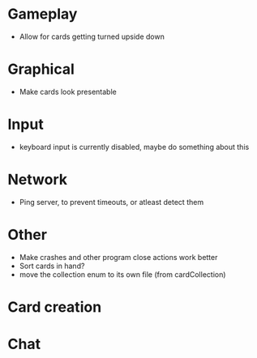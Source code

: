 # Gameplay
- Allow for cards getting turned upside down

# Graphical
- Make cards look presentable

# Input
- keyboard input is currently disabled, maybe do something about this

# Network
- Ping server, to prevent timeouts, or atleast detect them

# Other
- Make crashes and other program close actions work better
- Sort cards in hand?
- move the collection enum to its own file (from cardCollection)

# Card creation

# Chat
